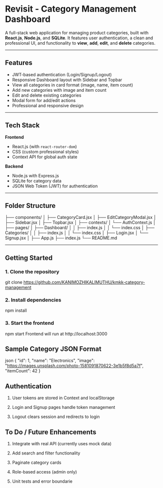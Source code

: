 #  Revisit - Category Management Dashboard

A full-stack web application for managing product categories, built with **React.js**, **Node.js**, and **SQLite**. It features user authentication, a clean and professional UI, and functionality to **view**, **add**, **edit**, and **delete** categories.

---

##  Features

- JWT-based authentication (Login/Signup/Logout)
- Responsive Dashboard layout with Sidebar and Topbar
- View all categories in card format (image, name, item count)
- Add new categories with image and item count
- Edit and delete existing categories
- Modal form for add/edit actions
- Professional and responsive design

---

## Tech Stack

**Frontend**
- React.js (with `react-router-dom`)
- CSS (custom professional styles)
- Context API for global auth state

**Backend**
- Node.js with Express.js
- SQLite for category data
- JSON Web Token (JWT) for authentication

---

## Folder Structure

├── components/ │ ├── CategoryCard.jsx │ ├── EditCategoryModal.jsx │ ├── Sidebar.jsx │ ├── Topbar.jsx │ ├── contexts/ │ └── AuthContext.js │ ├── pages/ │ ├── Dashboard/ │ │ ├── index.js │ │ └── index.css │ ├── Categories/ │ │ ├── index.js │ │ └── index.css │ ├── Login.jsx │ └── Signup.jsx │ ├── App.js ├── index.js └── README.md

---

##  Getting Started

### 1. Clone the repository

git clone https://github.com/KANIMOZHIKALIMUTHU/kmkk-category-management

### 2. Install dependencies

npm install

### 3. Start the frontend
npm start
Frontend will run at http://localhost:3000

## Sample Category JSON Format
json
{
  "id": 1,
  "name": "Electronics",
  "image": "https://images.unsplash.com/photo-1581091870622-3e1b5f8d5a7f",
  "itemCount": 42
}
## Authentication
1. User tokens are stored in Context and localStorage

2. Login and Signup pages handle token management

3. Logout clears session and redirects to login

## To Do / Future Enhancements
1. Integrate with real API (currently uses mock data)

2. Add search and filter functionality

3. Paginate category cards

4. Role-based access (admin only)

5. Unit tests and error boundarie